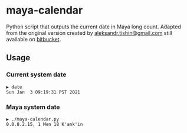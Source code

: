 # maya-calendar

Python script that outputs the current date in Maya long count. Adapted from the original version created by <aleksandr.tishin@gmail.com> still available on [bitbucket](https://bitbucket.org/mystic-mirage/mayanc/src/master/).

## Usage

### Current system date

```shell
▶ date
Sun Jan  3 09:19:31 PST 2021
```

### Maya system date

```shell
▶ ./maya-calendar.py 
0.0.8.2.15, 1 Men 18 K'ank'in
```
